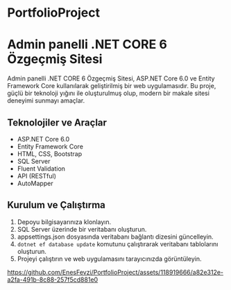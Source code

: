 # PortfolioProject

# Admin panelli .NET CORE 6 Özgeçmiş Sitesi

Admin panelli .NET CORE 6 Özgeçmiş Sitesi, ASP.NET Core 6.0 ve Entity Framework Core kullanılarak geliştirilmiş bir web uygulamasıdır. Bu proje, güçlü bir teknoloji yığını ile oluşturulmuş olup, modern bir makale sitesi deneyimi sunmayı amaçlar.


## Teknolojiler ve Araçlar

- ASP.NET Core 6.0
- Entity Framework Core
- HTML, CSS, Bootstrap
- SQL Server
- Fluent Validation
- API (RESTful)
- AutoMapper

## Kurulum ve Çalıştırma

1. Depoyu bilgisayarınıza klonlayın.
2. SQL Server üzerinde bir veritabanı oluşturun.
3. appsettings.json dosyasında veritabanı bağlantı dizesini güncelleyin.
4. `dotnet ef database update` komutunu çalıştırarak veritabanı tablolarını oluşturun.
5. Projeyi çalıştırın ve web uygulamasını tarayıcınızda görüntüleyin.



https://github.com/EnesFevzi/PortfolioProject/assets/118919666/a82e312e-a2fa-491b-8c88-257f5cd881e0


